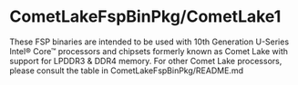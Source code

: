 # CometLakeFspBinPkg/CometLake1
These FSP binaries are intended to be used with 10th Generation U-Series Intel® Core™ processors
and chipsets formerly known as Comet Lake with support for LPDDR3 & DDR4 memory.
For other Comet Lake processors, please consult the table in CometLakeFspBinPkg/README.md
